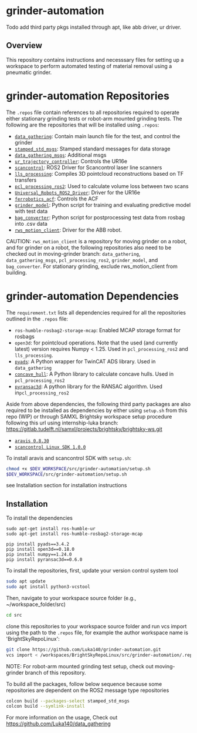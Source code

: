 # grinder-automation

Todo add third party pkgs installed through apt, like abb driver, ur driver.

## Overview
This repository contains instructions and necesssary files for setting up a workspace to perform automated testing of material removal using a pneumatic grinder. 

# grinder-automation Repositories
The `.repos` file contain references to all repositories required to operate either stationary grinding tests or robot-arm mounted grinding tests.
The following are the repositories that will be installed using `.repos`: 
- [`data_gathering`](https://github.com/Luka140/data_gathering): Contain main launch file for the test, and control the grinder
- [`stamped_std_msgs`](https://github.com/Luka140/stamped_std_msgs/tree/main): Stamped standard messages for data storage
- [`data_gathering_msgs`](https://github.com/Luka140/data_gathering_msgs): Additional msgs
- [`ur_trajectory_controller`](https://github.com/Luka140/ur_trajectory_controller): Controls the UR16e
- [`scancontrol`](https://github.com/Luka140/scancontrol/tree/ros2-devel): ROS2 Driver for Scancontrol laser line scanners
- [`lls_processing`](https://github.com/Luka140/lls_processing): Compiles 3D pointcloud reconstructions based on TF transfers
- [`pcl_processing_ros2`](https://github.com/panin-anan/pcl_processing_ros2/tree/main): Used to calculate volume loss between two scans
- [`Universal_Robots_ROS2_Driver`](https://github.com/UniversalRobots/Universal_Robots_ROS2_Driver/tree/humble): Driver for the UR16e
- [`ferrobotics_acf`](https://github.com/Luka140/ferrobotics_acf/tree/humble): Controls the ACF
- [`grinder_model`](https://github.com/panin-anan/grinder_model): Python script for training and evaluating predictive model with test data
- [`bag_converter`](https://github.com/Luka140/bag_converter): Python script for postprocessing test data from rosbag into .csv data
- [`rws_motion_client`](https://github.com/Luka140/rws_motion_client): Driver for the ABB robot.

CAUTION: `rws_motion_client` is a repository for moving grinder on a robot, and for grinder on a robot, the following repositories also need to be checked out in moving-grinder branch: 
`data_gathering`, `data_gathering_msgs`, `pcl_processing_ros2`, `grinder_model`, and `bag_converter`. For stationary grinding, exclude rws_motion_client from building.


# grinder-automation Dependencies
The `requirement.txt` lists all dependencies required for all the repositories outlined in the `.repos` file:

- `ros-humble-rosbag2-storage-mcap`: Enabled MCAP storage format for rosbags
- `open3d`: for pointcloud operations. Note that the used (and currently latest) version requires Numpy < 1.25. Used in `pcl_processing_ros2` and `lls_processing`.
- [`pyads`](https://github.com/stlehmann/pyads): A Python wrapper for TwinCAT ADS library. Used in `data_gathering`
- [`concave_hull`](https://github.com/panin-anan/concave_hull): A Python library to calculate concave hulls. Used in `pcl_processing_ros2`
- [`pyransac3d`](https://github.com/leomariga/pyRANSAC-3D): A python library for the RANSAC algorithm. Used in`pcl_processing_ros2`

Aside from above dependencies, the following third party packages are also required to be installed as dependencies by either using `setup.sh` from this repo (WIP) or 
through SAMXL Brightsky workspace setup procedure following this url using internship-luka branch: https://gitlab.tudelft.nl/samxl/projects/brightsky/brightsky-ws.git

- [`aravis 0.8.30`](https://github.com/AravisProject/aravis/releases/download/0.8.30/aravis-0.8.30.tar.xz)
- [`scancontrol Linux SDK 1.0.0`](https://software.micro-epsilon.com/scanCONTROL-Linux-SDK-1-0-0.zip)

To install aravis and scancontrol SDK with `setup.sh`:

```bash
chmod +x $DEV_WORKSPACE/src/grinder-automation/setup.sh 
$DEV_WORKSPACE/src/grinder-automation/setup.sh 
```

see Installation section for installation instructions

## Installation

To install the dependencies
```
sudo apt-get install ros-humble-ur
sudo apt-get install ros-humble-rosbag2-storage-mcap

pip install pyads==3.4.2
pip install open3d==0.18.0
pip install numpy==1.24.0
pip install pyransac3d==0.6.0
```

To install the repositories, first, update your version control system tool
```bash
sudo apt update
sudo apt install python3-vcstool
```

Then, navigate to your workspace source folder (e.g., ~/workspace_folder/src)
```bash
cd src
```

clone this repositories to your workspace source folder
and run vcs import using the path to the `.repos` file, for example the author workspace name is 'BrightSkyRepoLinux':
```bash
git clone https://github.com/Luka140/grinder-automation.git
vcs import < /workspaces/BrightSkyRepoLinux/src/grinder-automation/.repos
```

NOTE: For robot-arm mounted grinding test setup, check out moving-grinder branch of this repository.


To build all the packages, follow below sequence because some repositories are dependent on the ROS2 message type repositories

```bash
colcon build --packages-select stamped_std_msgs
colcon build --symlink-install
```


For more information on the usage, Check out https://github.com/Luka140/data_gathering
